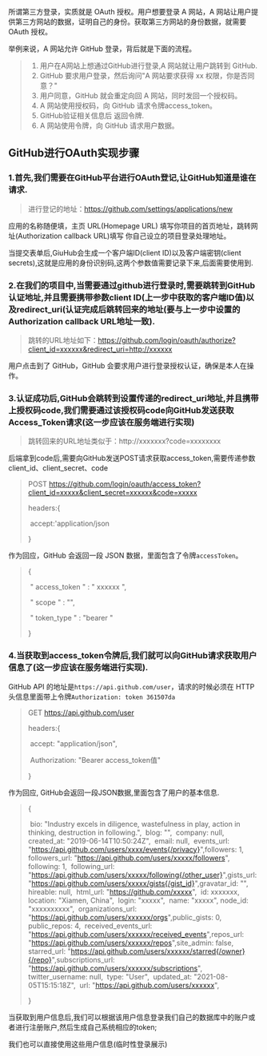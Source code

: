 所谓第三方登录，实质就是 OAuth 授权。用户想要登录 A 网站，A 网站让用户提供第三方网站的数据，证明自己的身份。获取第三方网站的身份数据，就需要 OAuth 授权。

举例来说，A 网站允许 GitHub 登录，背后就是下面的流程。

> 1. 用户在A网站上想通过GitHub进行登录,A 网站就让用户跳转到 GitHub.
> 2. GitHub 要求用户登录，然后询问"A 网站要求获得 xx 权限，你是否同意？"
> 3. 用户同意，GitHub 就会重定向回 A 网站，同时发回一个授权码。
> 4. A 网站使用授权码，向 GitHub 请求令牌access_token。
> 5. GitHub验证相关信息后 返回令牌.
> 6. A 网站使用令牌，向 GitHub 请求用户数据。



## GitHub进行OAuth实现步骤

### 1.首先,我们需要在GitHub平台进行OAuth登记,让GitHub知道是谁在请求.

> 进行登记的地址：https://github.com/settings/applications/new

应用的名称随便填，主页 URL(Homepage URL) 填写你项目的首页地址，跳转网址(Authorization callback URL)填写 你自己设立的项目登录处理地址。

当提交表单后,GiuHub会生成一个客户端ID(client ID)以及客户端密钥(client secrets),这就是应用的身份识别码,这两个参数值需要记录下来,后面需要使用到.



### 2.在我们的项目中,当需要通过github进行登录时,需要跳转到GitHub认证地址,并且需要携带参数client ID(上一步中获取的客户端ID值)以及redirect_uri(认证完成后跳转回来的地址(要与上一步中设置的Authorization callback URL地址一致).

> 跳转的URL地址如下：https://github.com/login/oauth/authorize?client_id=xxxxxx&redirect_uri=http://xxxxxx

用户点击到了 GitHub，GitHub 会要求用户进行登录授权认证，确保是本人在操作。



### 3.认证成功后,GitHub会跳转到设置传递的redirect_uri地址,并且携带上授权码code,我们需要通过该授权码code向GitHub发送获取Access_Token请求(这一步应该在服务端进行实现)

> 跳转回来的URL地址类似于：http://xxxxxxx?code=xxxxxxxx

后端拿到code后,需要向GitHub发送POST请求获取access_token,需要传递参数client_id、client_secret、code

> POST   https://github.com/login/oauth/access_token?client_id=xxxxx&client_secret=xxxxxx&code=xxxxx
>
> headers:{
>
> ​	accept:'application/json
>
> }

作为回应，GitHub 会返回一段 JSON 数据，里面包含了令牌`accessToken`。

> {
>
> ​	" access_token " : " xxxxxx ",
>
> ​	" scope " : "",
>
> ​	" token_type " : "bearer "
>
> }



### 4.当获取到access_token令牌后,我们就可以向GitHub请求获取用户信息了(这一步应该在服务端进行实现).

GitHub API 的地址是`https://api.github.com/user`，请求的时候必须在 HTTP 头信息里面带上令牌`Authorization: token 361507da`

> GET https://api.github.com/user
>
> headers:{
>
> ​	accept: "application/json",
>
> ​	Authorization: "Bearer  access_token值"
>
> }

作为回应, GitHub会返回一段JSON数据,里面包含了用户的基本信息.

> {
>
> ​	bio: "Industry excels in diligence, wastefulness in play, action in thinking, destruction in following.",
> ​	blog: "",
> ​	company: null,
> ​	created_at: "2019-06-14T10:50:24Z",
> ​	email: null,
> ​	events_url: "https://api.github.com/users/xxxx/events{/privacy}",
> ​	followers: 1,
> ​	followers_url: "https://api.github.com/users/xxxxx/followers",
> ​	following: 1,
> ​	following_url: "https://api.github.com/users/xxxxx/following{/other_user}",
> ​	gists_url: "https://api.github.com/users/xxxxx/gists{/gist_id}",
> ​	gravatar_id: "",
> ​	hireable: null,
> ​	html_url: "https://github.com/xxxxx",
> ​	id: xxxxxxx,
> ​	location: "Xiamen, China",
> ​	login: "xxxxx",
> ​	name: "xxxxx",
> ​	node_id: "xxxxxxxxxx",
> ​	organizations_url: "https://api.github.com/users/xxxxxx/orgs",
> ​	public_gists: 0,
> ​	public_repos: 4,
> ​	received_events_url: "https://api.github.com/users/xxxxxx/received_events",
> ​	repos_url: "https://api.github.com/users/xxxxxx/repos",
> ​	site_admin: false,
> ​	starred_url: "https://api.github.com/users/xxxxxx/starred{/owner}{/repo}",
> ​	subscriptions_url: "https://api.github.com/users/xxxxxx/subscriptions",
> ​	twitter_username: null,
> ​	type: "User",
> ​	updated_at: "2021-08-05T15:15:18Z",
> ​	url: "https://api.github.com/users/xxxxxx",
>
> }

当获取到用户信息后,我们可以根据该用户信息登录我们自己的数据库中的账户或者进行注册账户,然后生成自己系统相应的token;

我们也可以直接使用这些用户信息(临时性登录展示)